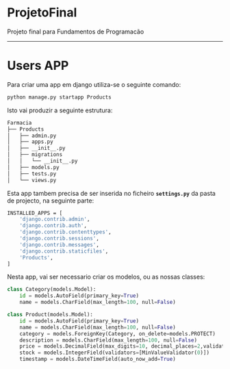 # ProjetoFinal
Projeto final para Fundamentos de Programacão

***
# Users APP
Para criar uma app em django utiliza-se o seguinte comando:

```bash
python manage.py startapp Products
```

Isto vai produzir a seguinte estrutura:

```bash
Farmacia
├── Products
│   ├── admin.py
│   ├── apps.py
│   ├── __init__.py
│   ├── migrations
│   │   └── __init__.py
│   ├── models.py
│   ├── tests.py
│   └── views.py
```

Esta app tambem precisa de ser inserida no ficheiro **`settings.py`** da pasta de projecto, na seguinte parte:

```bash
INSTALLED_APPS = [
    'django.contrib.admin',
    'django.contrib.auth',
    'django.contrib.contenttypes',
    'django.contrib.sessions',
    'django.contrib.messages',
    'django.contrib.staticfiles',
    'Products',
]
```
Nesta app, vai ser necessario criar os modelos, ou as nossas classes:

```python
class Category(models.Model):
    id = models.AutoField(primary_key=True)
    name = models.CharField(max_length=100, null=False)

class Product(models.Model):
    id = models.AutoField(primary_key=True)
    name = models.CharField(max_length=100, null=False)
    category = models.ForeignKey(Category, on_delete=models.PROTECT)
    description = models.CharField(max_length=100, null=False)
    price = models.DecimalField(max_digits=10, decimal_places=2,validators=[MinValueValidator(0)])
    stock = models.IntegerField(validators=[MinValueValidator(0)])
    timestamp = models.DateTimeField(auto_now_add=True)
```